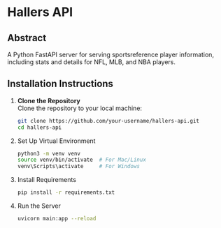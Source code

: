 # Hallers API

## Abstract
A Python FastAPI server for serving sportsreference player information, including stats and details for NFL, MLB, and NBA players.

## Installation Instructions

1. **Clone the Repository**  
   Clone the repository to your local machine:  
   ```bash
   git clone https://github.com/your-username/hallers-api.git
   cd hallers-api
   ```

2. 	Set Up Virtual Environment
    ```bash
    python3 -m venv venv
    source venv/bin/activate  # For Mac/Linux
    venv\Scripts\activate     # For Windows
    ```

3.  Install Requirements
    ```bash
    pip install -r requirements.txt
    ```

4.  Run the Server
    ```bash
    uvicorn main:app --reload
    ```
